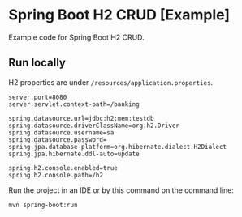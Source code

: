 # Spring Boot H2 CRUD [Example]

Example code for Spring Boot H2 CRUD.

## Run locally

H2 properties are under `/resources/application.properties`.  

```
server.port=8080
server.servlet.context-path=/banking

spring.datasource.url=jdbc:h2:mem:testdb
spring.datasource.driverClassName=org.h2.Driver
spring.datasource.username=sa
spring.datasource.password=
spring.jpa.database-platform=org.hibernate.dialect.H2Dialect
spring.jpa.hibernate.ddl-auto=update

spring.h2.console.enabled=true
spring.h2.console.path=/h2
```

Run the project in an IDE or by this command on the command line:

```
mvn spring-boot:run
```
